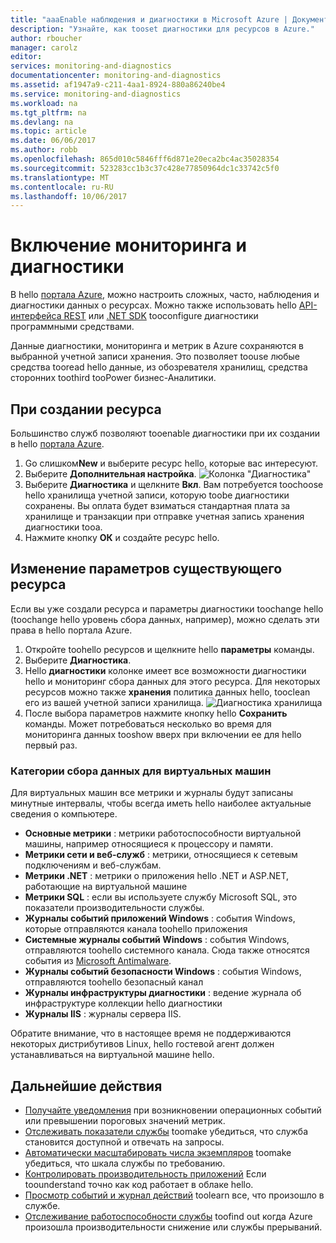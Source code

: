 ```yaml
---
title: "aaaEnable наблюдения и диагностики в Microsoft Azure | Документы Microsoft"
description: "Узнайте, как tooset диагностики для ресурсов в Azure."
author: rboucher
manager: carolz
editor: 
services: monitoring-and-diagnostics
documentationcenter: monitoring-and-diagnostics
ms.assetid: af1947a9-c211-4aa1-8924-880a86240be4
ms.service: monitoring-and-diagnostics
ms.workload: na
ms.tgt_pltfrm: na
ms.devlang: na
ms.topic: article
ms.date: 06/06/2017
ms.author: robb
ms.openlocfilehash: 865d010c5846fff6d871e20eca2bc4ac35028354
ms.sourcegitcommit: 523283cc1b3c37c428e77850964dc1c33742c5f0
ms.translationtype: MT
ms.contentlocale: ru-RU
ms.lasthandoff: 10/06/2017
---
```

# <a name="enable-monitoring-and-diagnostics"></a>Включение мониторинга и диагностики
В hello [портала Azure](https://portal.azure.com), можно настроить сложных, часто, наблюдения и диагностики данных о ресурсах. Можно также использовать hello [API-интерфейса REST](https://msdn.microsoft.com/library/azure/dn931932.aspx) или [.NET SDK](http://www.nuget.org/packages/Microsoft.Azure.Management.Monitor) tooconfigure диагностики программными средствами.

Данные диагностики, мониторинга и метрик в Azure сохраняются в выбранной учетной записи хранения. Это позволяет toouse любые средства tooread hello данные, из обозревателя хранилищ, средства сторонних toothird tooPower бизнес-Аналитики.

## <a name="when-you-create-a-resource"></a>При создании ресурса
Большинство служб позволяют tooenable диагностики при их создании в hello [портала Azure](https://portal.azure.com).

1. Go слишком**New** и выберите ресурс hello, которые вас интересуют.
2. Выберите **Дополнительная настройка**.
    ![Колонка "Диагностика"](./media/insights-how-to-use-diagnostics/Insights_CreateTime.png)
3. Выберите **Диагностика** и щелкните **Вкл**. Вам потребуется toochoose hello хранилища учетной записи, которую toobe диагностики сохранены. Вы оплата будет взиматься стандартная плата за хранилище и транзакции при отправке учетная запись хранения диагностики tooa.
4. Нажмите кнопку **ОК** и создайте ресурс hello.

## <a name="change-settings-for-an-existing-resource"></a>Изменение параметров существующего ресурса
Если вы уже создали ресурса и параметры диагностики toochange hello (toochange hello уровень сбора данных, например), можно сделать эти права в hello портала Azure.

1. Откройте toohello ресурсов и щелкните hello **параметры** команды.
2. Выберите **Диагностика**.
3. Hello **диагностики** колонке имеет все возможности диагностики hello и мониторинг сбора данных для этого ресурса. Для некоторых ресурсов можно также **хранения** политика данных hello, tooclean его из вашей учетной записи хранилища.
    ![Диагностика хранилища](./media/insights-how-to-use-diagnostics/Insights_StorageDiagnostics.png)
4. После выбора параметров нажмите кнопку hello **Сохранить** команды. Может потребоваться несколько во время для мониторинга данных tooshow вверх при включении ее для hello первый раз.

### <a name="categories-of-data-collection-for-virtual-machines"></a>Категории сбора данных для виртуальных машин
Для виртуальных машин все метрики и журналы будут записаны минутные интервалы, чтобы всегда иметь hello наиболее актуальные сведения о компьютере.

* **Основные метрики** : метрики работоспособности виртуальной машины, например относящиеся к процессору и памяти.
* **Метрики сети и веб-служб** : метрики, относящиеся к сетевым подключениям и веб-службам.
* **Метрики .NET** : метрики о приложения hello .NET и ASP.NET, работающие на виртуальной машине
* **Метрики SQL** : если вы используете службу Microsoft SQL, это показатели производительности службы.
* **Журналы событий приложений Windows** : события Windows, которые отправляются канала toohello приложения
* **Системные журналы событий Windows** : события Windows, отправляются toohello системного канала. Сюда также относятся события из [Microsoft Antimalware](http://go.microsoft.com/fwlink/?LinkID=404171&clcid=0x409).
* **Журналы событий безопасности Windows** : события Windows, отправляются toohello безопасный канал
* **Журналы инфраструктуры диагностики** : ведение журнала об инфраструктуре коллекции hello диагностики
* **Журналы IIS** : журналы сервера IIS.

Обратите внимание, что в настоящее время не поддерживаются некоторых дистрибутивов Linux, hello гостевой агент должен устанавливаться на виртуальной машине hello.

## <a name="next-steps"></a>Дальнейшие действия
* [Получайте уведомления](insights-receive-alert-notifications.md) при возникновении операционных событий или превышении пороговых значений метрик.
* [Отслеживать показатели службы](insights-how-to-customize-monitoring.md) toomake убедиться, что служба становится доступной и отвечать на запросы.
* [Автоматически масштабировать числа экземпляров](insights-how-to-scale.md) toomake убедиться, что шкала службы по требованию.
* [Контролировать производительность приложений](../application-insights/app-insights-azure-web-apps.md) Если toounderstand точно как код работает в облаке hello.
* [Просмотр событий и журнал действий](insights-debugging-with-events.md) toolearn все, что произошло в службе.
* [Отслеживание работоспособности службы](insights-service-health.md) toofind out когда Azure произошла производительности снижение или службы прерываний.

